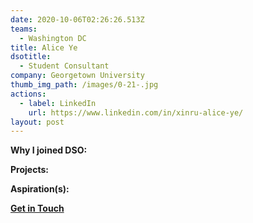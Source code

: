 ```yaml
---
date: 2020-10-06T02:26:26.513Z
teams:
  - Washington DC
title: Alice Ye
dsotitle:
  - Student Consultant
company: Georgetown University
thumb_img_path: /images/0-21-.jpg
actions:
  - label: LinkedIn
    url: https://www.linkedin.com/in/xinru-alice-ye/
layout: post
---
```

**Why I joined DSO:** 

**Projects:** 

**Aspiration(s):** 

**[Get in Touch](mailto:aliceye@dsoglobal.org)**